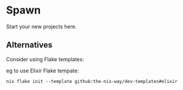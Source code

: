 # Spawn

Start your new projects here.

## Alternatives

Consider using Flake templates:

eg to use Elixir Flake tempate:

```
nix flake init --template github:the-nix-way/dev-templates#elixir
```

